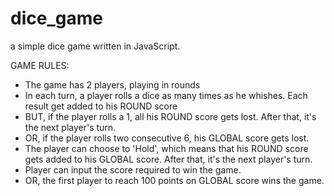 # dice_game
a simple dice game written in JavaScript.

GAME RULES:

- The game has 2 players, playing in rounds
- In each turn, a player rolls a dice as many times as he whishes. Each result get added to his ROUND score
- BUT, if the player rolls a 1, all his ROUND score gets lost. After that, it's the next player's turn.
- OR, if the player rolls two consecutive 6, his GLOBAL score gets lost.
- The player can choose to 'Hold', which means that his ROUND score gets added to his GLOBAL score. After that, it's the next    player's turn.
- Player can input the score required to win the game.
- OR, the first player to reach 100 points on GLOBAL score wins the game.

